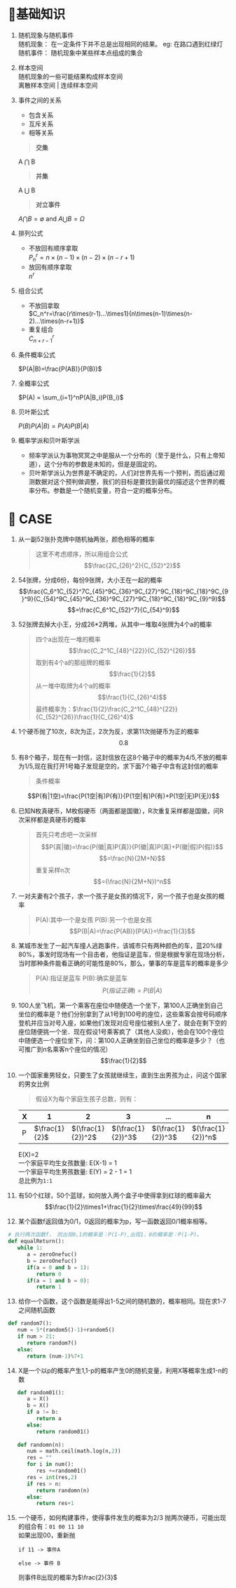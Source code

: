 # :ocean:基础知识
1. 随机现象与随机事件  
   随机现象： 在一定条件下并不总是出现相同的结果。 eg: 在路口遇到红绿灯  
   随机事件： 随机现象中某些样本点组成的集合
2. 样本空间  
   随机现象的一些可能结果构成样本空间  
   离散样本空间 | 连续样本空间 
3. 事件之间的关系  
   - 包含关系
   - 互斥关系
   - 相等关系  
    > **交集**   

    A $\bigcap$ B  

    > **并集**  

    A $\bigcup$ B

    > **对立事件**  
    
    $A \bigcap B = \emptyset$ and $A \bigcup B = \Omega$  

4. 排列公式  
   - 不放回有顺序拿取  
   $P_n^r=n\times(n-1)\times(n-2)\times(n-r+1)$  
   - 放回有顺序拿取  
   $n^r$  
5. 组合公式
   - 不放回拿取  
   $C_n^r=\frac{r\times(r-1)...\times1}{n\times(n-1)\times(n-2)...\times(n-r+1)}$  
   - 重复组合  
   $C_{n+r-1}^r$
6. 条件概率公式 
  
   $P(A|B)=\frac{P(AB)}{P(B)}$
7. 全概率公式  
   
   $P(A) = \sum_{i=1}^nP(A|B_i)P(B_i)$
8. 贝叶斯公式  

   $P(B)P(A|B)=P(A)P(B|A)$
9. 概率学派和贝叶斯学派  
    - 频率学派认为事物冥冥之中是服从一个分布的（至于是什么，只有上帝知道），这个分布的参数是未知的，但是是固定的。  
    - 贝叶斯学派认为世界是不确定的，人们对世界先有一个预判，而后通过观测数据对这个预判做调整，我们的目标是要找到最优的描述这个世界的概率分布。参数是一个随机变量，符合一定的概率分布。
# :ocean: CASE
1. 从一副52张扑克牌中随机抽两张，颜色相等的概率  
   > 这里不考虑顺序，所以用组合公式  
   $$\frac{2C_{26}^2}{C_{52}^2}$$
2. 54张牌，分成6份，每份9张牌，大小王在一起的概率
   $$\frac{C_6^1C_{52}^7C_{45}^9C_{36}^9C_{27}^9C_{18}^9C_{18}^9C_{9}^9}{C_{54}^9C_{45}^9C_{36}^9C_{27}^9C_{18}^9C_{18}^9C_{9}^9}$$
   $$=\frac{C_6^1C_{52}^7}{C_{54}^9}$$
3. 52张牌去掉大小王，分成26*2两堆，从其中一堆取4张牌为4个a的概率  
   > 四个a出现在一堆的概率
   $$\frac{C_2^1C_{48}^{22}}{C_{52}^{26}}$$
   > 取到有4个a的那组牌的概率
   $$\frac{1}{2}$$
   > 从一堆中取牌为4个a的概率
   $$\frac{1}{C_{26}^4}$$
   最终概率为：$\frac{1}{2}\frac{C_2^1C_{48}^{22}}{C_{52}^{26}}\frac{1}{C_{26}^4}$
4. 1个硬币抛了10次，8次为正，2次为反，求第11次抛硬币为正的概率  
   $$0.8$$
5. 有8个箱子，现在有一封信，这封信放在这8个箱子中的概率为4/5,不放的概率为1/5,现在我打开1号箱子发现是空的，求下面7个箱子中含有这封信的概率
 
   > 条件概率  
   
   $$P(有|1空)=\frac{P(1空|有)P(有)}{P(1空|有)P(有)+P(1空|无)P(无)}$$
6. 已知N枚真硬币，M枚假硬币（两面都是国徽），R次重复采样都是国徽，问R次采样都是真硬币的概率  
   > 首先只考虑吧一次采样
   $$P(真|徽)=\frac{P(徽|真)P(真)}{P(徽|真)P(真)+P(徽|假)P(假)}$$
   $$=\frac{N}{2M+N}$$
   > 重复采样n次
   $$=(\frac{N}{2M+N})^n$$
7. 一对夫妻有2个孩子，求一个孩子是女孩的情况下，另一个孩子也是女孩的概率
   >P(A):其中一个是女孩
   >P(B):另一个也是女孩
   $$P(B|A)=\frac{P(AB)}{P(A)}=\frac{1}{3}$$
8. 某城市发生了一起汽车撞人逃跑事件，该城市只有两种颜色的车，蓝20%绿80%，事发时现场有一个目击者，他指证是蓝车，但是根据专家在现场分析，当时那种条件能看正确的可能性是80%，那么，肇事的车是蓝车的概率是多少
   >P(A):指证是蓝车
   >P(B):确实是蓝车
   $$P(指证正确)=P(B|A)$$
9. 100人坐飞机，第一个乘客在座位中随便选一个坐下，第100人正确坐到自己坐位的概率是？他们分别拿到了从1号到100号的座位，这些乘客会按号码顺序登机并应当对号入座，如果他们发现对应号座位被别人坐了，就会在剩下空的座位随便挑一个坐．现在假设1号乘客疯了（其他人没疯），他会在100个座位中随便选一个座位坐下，问：第100人正确坐到自己坐位的概率是多少？（也可推广到n名乘客n个座位的情况）  
$$\frac{1}{2}$$
10. 一个国家重男轻女，只要生了女孩就继续生，直到生出男孩为止，问这个国家的男女比例
    > 假设X为每个家庭生孩子总数，则有：

      |  X  | 1 | 2 | 3 | ... | n |
      | ----  | ----  | ----  | ----  | ----  | ----  |
      | P | $\frac{1}{2}$ | $(\frac{1}{2})^2$ | $(\frac{1}{2})^3$ | $(\frac{1}{2})^3$ | $(\frac{1}{2})^n$ |

      E(X)=$2$  
      一个家庭平均生女孩数量: 
      E(X-1) = 1  
      一个家庭平均生男孩数量:
      E(Y) = 2 - 1 = 1   
      总比例为`1:1`  

11. 有50个红球，50个蓝球，如何放入两个盒子中使得拿到红球的概率最大
   $$\frac{1}{2}\times1+\frac{1}{2}\times\frac{49}{99}$$

12. 某个函数f返回值为0/1，0返回的概率为p，写一函数返回0/1概率相等。
```python
# 执行两次函数f， 则出现0,1的概率是：P(1-P),出现1，0的概率是：P(1-P)。
def equalReturn():
   while 1:
      a = zeroOnefuc()
      b = zeroOnefuc()
      if(a = 0 and b = 1):
         return 0
      if(a = 1 and b = 0):
         return 1
```
13. 给你一个函数，这个函数是能得出1-5之间的随机数的，概率相同。现在求1-7之间随机函数
```python
def random7():
   num = 5*(random5()-1)+random5()
   if num > 21:
      return random7()
   else:
      return (num-1)%7+1
```
14. X是一个以p的概率产生1,1-p的概率产生0的随机变量，利用X等概率生成1-n的数
   ```python
      def random01():
         a = X()
         b = X()
         if a != b:
            return a
         else:
            return random01()
      
      def randomn(n):
         num = math.ceil(math.log(n,2))
         res = ""
         for i in num():
            res +=random01()
         res = int(res,2)
         if res > n:
            return randomn(n)
         else:
            return res+1

   ```
15. 一个硬币，如何构建事件，使得事件发生的概率为2/3
    抛两次硬币，可能出现的组合有：`01 00 11 10`  
    如果出现00，重新抛
    ```  
    if 11 -> 事件A
      
    else -> 事件 B
    ```
    则事件B出现的概率为$\frac{2}{3}$
